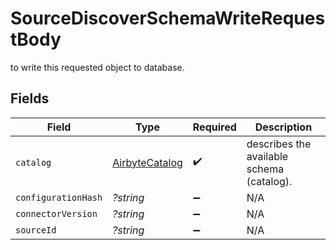 # SourceDiscoverSchemaWriteRequestBody

to write this requested object to database.


## Fields

| Field                                                   | Type                                                    | Required                                                | Description                                             |
| ------------------------------------------------------- | ------------------------------------------------------- | ------------------------------------------------------- | ------------------------------------------------------- |
| `catalog`                                               | [AirbyteCatalog](../../models/shared/AirbyteCatalog.md) | :heavy_check_mark:                                      | describes the available schema (catalog).               |
| `configurationHash`                                     | *?string*                                               | :heavy_minus_sign:                                      | N/A                                                     |
| `connectorVersion`                                      | *?string*                                               | :heavy_minus_sign:                                      | N/A                                                     |
| `sourceId`                                              | *?string*                                               | :heavy_minus_sign:                                      | N/A                                                     |